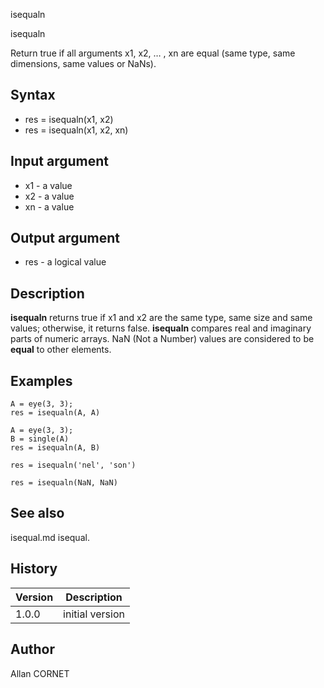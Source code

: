 



isequaln


isequaln

Return true if all arguments x1, x2, … , xn are equal (same type, same dimensions, same values or NaNs).

## Syntax

- res = isequaln(x1, x2)
- res = isequaln(x1, x2, xn)

## Input argument

 - x1 - a value
 - x2 - a value
 - xn - a value

## Output argument

 - res - a logical value

## Description

<b>isequaln</b> returns true if x1 and x2 are the same type, same size and same values; otherwise, it returns false.
<b>isequaln</b> compares real and imaginary parts of numeric arrays. NaN (Not a Number) values are considered to be <b>equal</b> to other elements.


## Examples

```Nelson
A = eye(3, 3);
res = isequaln(A, A)
```
```Nelson
A = eye(3, 3);
B = single(A)			
res = isequaln(A, B)
```
```Nelson
res = isequaln('nel', 'son')
```
```Nelson
res = isequaln(NaN, NaN)
```

## See also

isequal.md isequal.
## History

|Version|Description|
|------|------|
|1.0.0|initial version|


## Author

Allan CORNET



